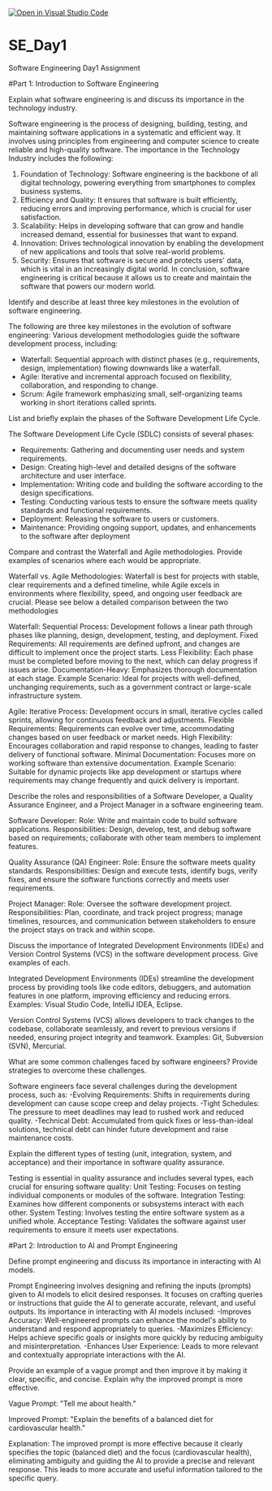 [![Open in Visual Studio Code](https://classroom.github.com/assets/open-in-vscode-2e0aaae1b6195c2367325f4f02e2d04e9abb55f0b24a779b69b11b9e10269abc.svg)](https://classroom.github.com/online_ide?assignment_repo_id=15608192&assignment_repo_type=AssignmentRepo)
# SE_Day1
Software Engineering Day1 Assignment

#Part 1: Introduction to Software Engineering

Explain what software engineering is and discuss its importance in the technology industry.

Software engineering is the process of designing, building, testing, and maintaining software applications in a systematic and efficient way. It involves using principles from engineering and computer science to create reliable and high-quality software. The importance in the Technology Industry includes the following:
1. Foundation of Technology: Software engineering is the backbone of all digital technology, powering everything from smartphones to complex business systems.
2. Efficiency and Quality: It ensures that software is built efficiently, reducing errors and improving performance, which is crucial for user satisfaction.
3. Scalability: Helps in developing software that can grow and handle increased demand, essential for businesses that want to expand.
4. Innovation: Drives technological innovation by enabling the development of new applications and tools that solve real-world problems.
5. Security: Ensures that software is secure and protects users' data, which is vital in an increasingly digital world.
In conclusion, software engineering is critical because it allows us to create and maintain the software that powers our modern world.

Identify and describe at least three key milestones in the evolution of software engineering.

The following are three key milestones in the evolution of software engineering:
Various development methodologies guide the software development process, including:
  - Waterfall: Sequential approach with distinct phases (e.g., requirements, design, implementation) flowing downwards like a waterfall.
  - Agile: Iterative and incremental approach focused on flexibility, collaboration, and responding to change.
  - Scrum: Agile framework emphasizing small, self-organizing teams working in short iterations called sprints.

List and briefly explain the phases of the Software Development Life Cycle.

The Software Development Life Cycle (SDLC) consists of several phases:
  - Requirements: Gathering and documenting user needs and system requirements.
  - Design: Creating high-level and detailed designs of the software architecture and user interface.
  - Implementation: Writing code and building the software according to the design specifications.
  - Testing: Conducting various tests to ensure the software meets quality standards and functional requirements.
  - Deployment: Releasing the software to users or customers.
  - Maintenance: Providing ongoing support, updates, and enhancements to the software after deployment

Compare and contrast the Waterfall and Agile methodologies. Provide examples of scenarios where each would be appropriate.

Waterfall vs. Agile Methodologies: Waterfall is best for projects with stable, clear requirements and a defined timeline, while Agile excels in environments where flexibility, speed, and ongoing user feedback are crucial. Please see below a detailed comparison between the two methodologies

Waterfall:
Sequential Process: Development follows a linear path through phases like planning, design, development, testing, and deployment.
Fixed Requirements: All requirements are defined upfront, and changes are difficult to implement once the project starts.
Less Flexibility: Each phase must be completed before moving to the next, which can delay progress if issues arise.
Documentation-Heavy: Emphasizes thorough documentation at each stage.
Example Scenario: Ideal for projects with well-defined, unchanging requirements, such as a government contract or large-scale infrastructure system.

Agile:
Iterative Process: Development occurs in small, iterative cycles called sprints, allowing for continuous feedback and adjustments.
Flexible Requirements: Requirements can evolve over time, accommodating changes based on user feedback or market needs.
High Flexibility: Encourages collaboration and rapid response to changes, leading to faster delivery of functional software.
Minimal Documentation: Focuses more on working software than extensive documentation.
Example Scenario: Suitable for dynamic projects like app development or startups where requirements may change frequently and quick delivery is important.


Describe the roles and responsibilities of a Software Developer, a Quality Assurance Engineer, and a Project Manager in a software engineering team.

Software Developer:
Role: Write and maintain code to build software applications.
Responsibilities: Design, develop, test, and debug software based on requirements; collaborate with other team members to implement features.

Quality Assurance (QA) Engineer:
Role: Ensure the software meets quality standards.
Responsibilities: Design and execute tests, identify bugs, verify fixes, and ensure the software functions correctly and meets user requirements.

Project Manager:
Role: Oversee the software development project.
Responsibilities: Plan, coordinate, and track project progress; manage timelines, resources, and communication between stakeholders to ensure the project stays on track and within scope.

Discuss the importance of Integrated Development Environments (IDEs) and Version Control Systems (VCS) in the software development process. Give examples of each.

Integrated Development Environments (IDEs) streamline the development process by providing tools like code editors, debuggers, and automation features in one platform, improving efficiency and reducing errors.
Examples: Visual Studio Code, IntelliJ IDEA, Eclipse.

Version Control Systems (VCS) allows developers to track changes to the codebase, collaborate seamlessly, and revert to previous versions if needed, ensuring project integrity and teamwork.
Examples: Git, Subversion (SVN), Mercurial.

What are some common challenges faced by software engineers? Provide strategies to overcome these challenges.

Software engineers face several challenges during the development process, such as:
-Evolving Requirements: Shifts in requirements during development can cause scope creep and delay projects.
-Tight Schedules: The pressure to meet deadlines may lead to rushed work and reduced quality.
-Technical Debt: Accumulated from quick fixes or less-than-ideal solutions, technical debt can hinder future development and raise maintenance costs.

Explain the different types of testing (unit, integration, system, and acceptance) and their importance in software quality assurance.

Testing is essential in quality assurance and includes several types, each crucial for ensuring software quality:
Unit Testing: Focuses on testing individual components or modules of the software.
Integration Testing: Examines how different components or subsystems interact with each other.
System Testing: Involves testing the entire software system as a unified whole.
Acceptance Testing: Validates the software against user requirements to ensure it meets user expectations.

#Part 2: Introduction to AI and Prompt Engineering


Define prompt engineering and discuss its importance in interacting with AI models.

Prompt Engineering involves designing and refining the inputs (prompts) given to AI models to elicit desired responses. It focuses on crafting queries or instructions that guide the AI to generate accurate, relevant, and useful outputs. Its importance in interacting with AI models inclused:
-Improves Accuracy: Well-engineered prompts can enhance the model's ability to understand and respond appropriately to queries.
-Maximizes Efficiency: Helps achieve specific goals or insights more quickly by reducing ambiguity and misinterpretation.
-Enhances User Experience: Leads to more relevant and contextually appropriate interactions with the AI.

Provide an example of a vague prompt and then improve it by making it clear, specific, and concise. Explain why the improved prompt is more effective.

Vague Prompt:
"Tell me about health."

Improved Prompt:
"Explain the benefits of a balanced diet for cardiovascular health."

Explanation:
The improved prompt is more effective because it clearly specifies the topic (balanced diet) and the focus (cardiovascular health), eliminating ambiguity and guiding the AI to provide a precise and relevant response. This leads to more accurate and useful information tailored to the specific query.
